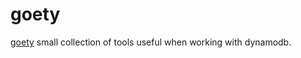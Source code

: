 # goety

[goety](https://www.merriam-webster.com/dictionary/goety) small collection of tools useful when working with dynamodb.

